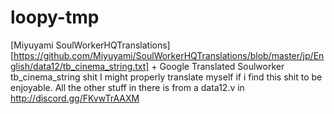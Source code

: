 # loopy-tmp

[Miyuyami SoulWorkerHQTranslations][https://github.com/Miyuyami/SoulWorkerHQTranslations/blob/master/jp/English/data12/tb_cinema_string.txt] + Google Translated Soulworker tb_cinema_string shit I might properly translate myself if i find this shit to be enjoyable.
All the other stuff in there is from a data12.v in http://discord.gg/FKvwTrAAXM
